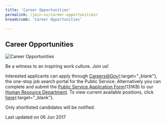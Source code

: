 ```yaml
---
title: 'Career Opportunities'
permalink: /join-us/career-opportunities/
breadcrumb: 'Career Opportunities'

---
```



<style>
  .image {width: 400px;}
  .image img {max-width: 100%;}
</style>

Career Opportunities
---

<div class="image">
  <img src="/images/1435818880055.jpg/" title="Career Opportunities" alt="Career Opportunities">
</div>

Be a witness to an inspiring work culture. Join us!

Interested applicants can apply through [Careers@Gov](http://www.careers.gov.sg/){:target="_blank"}, the one-stop job search portal for the Public Service. Alternatively you can complete and submit the [Public Service Application Form](/files/PSAF.pdf)(131KB) to our <a href="mailto:recruitment@mlaw.gov.sg">Human Resource Department</a>. To view current available positions, click [here](http://careers.pageuppeople.com/688/cwlive/en/filter/?=&search-keyword=ministry%20of%20law&brand=ministry%20of%20law&job-mail-subscribe-privacy=agree){:target="_blank"}.

Only shortlisted candidates will be notified.

<p class="right-side-updated">Last updated on 06 Jun 2017</p>

